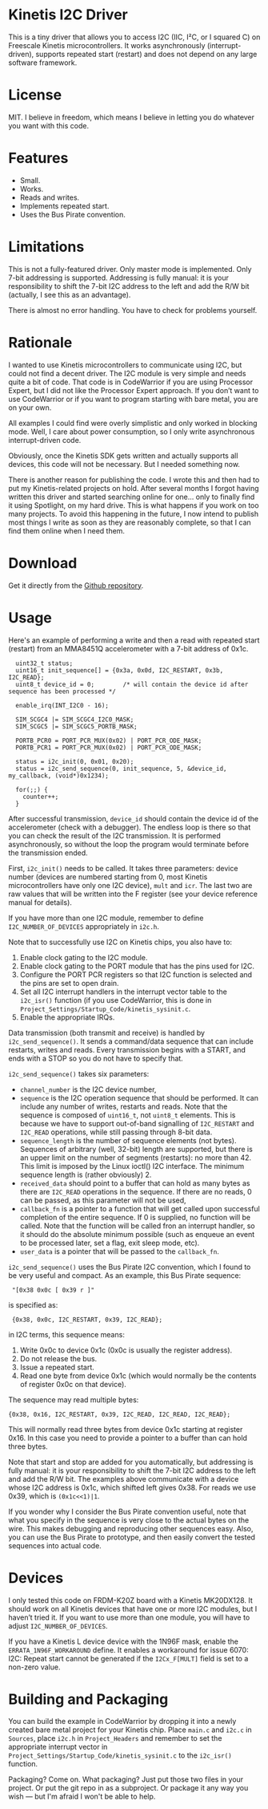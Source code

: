 # Kinetis I2C Driver

This is a tiny driver that allows you to access I2C (IIC, I²C, or I squared C) on Freescale Kinetis microcontrollers. It works asynchronously (interrupt-driven), supports repeated start (restart) and does not depend on any large software framework.

# License

MIT. I believe in freedom, which means I believe in letting you do whatever you want with this code.

# Features

* Small.
* Works.
* Reads and writes.
* Implements repeated start.
* Uses the Bus Pirate convention.

# Limitations

This is not a fully-featured driver. Only master mode is implemented. Only 7-bit addressing is supported. Addressing is fully manual: it is your responsibility to shift the 7-bit I2C address to the left and add the R/W bit (actually, I see this as an advantage).

There is almost no error handling. You have to check for problems yourself.

# Rationale

I wanted to use Kinetis microcontrollers to communicate using I2C, but could not find a decent driver. The I2C module is very simple and needs quite a bit of code. That code is in CodeWarrior if you are using Processor Expert, but I did not like the Processor Expert approach. If you don’t want to use CodeWarrior or if you want to program starting with bare metal, you are on your own.

All examples I could find were overly simplistic and only worked in blocking mode. Well, I care about power consumption, so I only write asynchronous interrupt-driven code.

Obviously, once the Kinetis SDK gets written and actually supports all devices, this code will not be necessary. But I needed something now.

There is another reason for publishing the code. I wrote this and then had to put my Kinetis-related projects on hold. After several months I forgot having written this driver and started searching online for one… only to finally find it using Spotlight, on my hard drive. This is what happens if you work on too many projects. To avoid this happening in the future, I now intend to publish most things I write as soon as they are reasonably complete, so that I can find them online when I need them.

# Download

Get it directly from the [Github repository](https://github.com/jwr/kinetis_i2c).

# Usage

Here's an example of performing a write and then a read with repeated start (restart) from an MMA8451Q accelerometer with a 7-bit address of 0x1c.

```
  uint32_t status;
  uint16_t init_sequence[] = {0x3a, 0x0d, I2C_RESTART, 0x3b, I2C_READ};
  uint8_t device_id = 0;		/* will contain the device id after sequence has been processed */
  
  enable_irq(INT_I2C0 - 16);
	
  SIM_SCGC4 |= SIM_SCGC4_I2C0_MASK;
  SIM_SCGC5 |= SIM_SCGC5_PORTB_MASK;

  PORTB_PCR0 = PORT_PCR_MUX(0x02) | PORT_PCR_ODE_MASK;
  PORTB_PCR1 = PORT_PCR_MUX(0x02) | PORT_PCR_ODE_MASK;

  status = i2c_init(0, 0x01, 0x20);
  status = i2c_send_sequence(0, init_sequence, 5, &device_id, my_callback, (void*)0x1234);

  for(;;) {	   
    counter++;
  }
```

After successful transmission, `device_id` should contain the device id of the accelerometer (check with a debugger). The endless loop is there so that you can check the result of the I2C transmission. It is performed asynchronously, so without the loop the program would terminate before the transmission ended.

First, `i2c_init()` needs to be called. It takes three parameters: device number (devices are numbered starting from 0, most Kinetis microcontrollers have only one I2C device), `mult` and `icr`. The last two are raw values that will be written into the F register (see your device reference manual for details).

If you have more than one I2C module, remember to define `I2C_NUMBER_OF_DEVICES` appropriately in `i2c.h`.

Note that to successfully use I2C on Kinetis chips, you also have to:

1. Enable clock gating to the I2C module.
2. Enable clock gating to the PORT module that has the pins used for I2C.
3. Configure the PORT PCR registers so that I2C function is selected and the pins are set to open drain.
4. Set all I2C interrupt handlers in the interrupt vector table to the `i2c_isr()` function (if you use CodeWarrior, this is done in `Project_Settings/Startup_Code/kinetis_sysinit.c`.
5. Enable the appropriate IRQs.

Data transmission (both transmit and receive) is handled by `i2c_send_sequence()`. It sends a command/data sequence that can include restarts, writes and reads. Every transmission begins with a START, and ends with a STOP so you do not have to specify that. 

`i2c_send_sequence()` takes six parameters:

* `channel_number` is the I2C device number,
* `sequence` is the I2C operation sequence that should be performed. It can include any number of writes, restarts and reads. Note that the sequence is composed of `uint16_t`, not `uint8_t` elements. This is because we have to support out-of-band signalling of `I2C_RESTART` and `I2C_READ` operations, while still passing through 8-bit data.
* `sequence_length` is the number of sequence elements (not bytes). Sequences of arbitrary (well, 32-bit) length are supported, but there is an upper limit on the number of segments (restarts): no more than 42. This limit is imposed by the Linux ioctl() I2C interface. The minimum sequence length is (rather obviously) 2.
* `received_data` should point to a buffer that can hold as many bytes as there are `I2C_READ` operations in the   sequence. If there are no reads, 0 can be passed, as this parameter will not be used,
* `callback_fn` is a pointer to a function that will get called upon successful completion of the entire sequence. If 0 is   supplied, no function will be called. Note that the function will be called fron an interrupt handler, so it should do the absolute minimum possible (such as enqueue an event to be processed later, set a flag, exit sleep mode, etc).
* `user_data` is a pointer that will be passed to the `callback_fn`.

`i2c_send_sequence()` uses the Bus Pirate I2C convention, which I found to be very useful and compact. As an example, this
Bus Pirate sequence:

	 "[0x38 0x0c [ 0x39 r ]"

is specified as:

	 {0x38, 0x0c, I2C_RESTART, 0x39, I2C_READ};

in I2C terms, this sequence means:

1. Write 0x0c to device 0x1c (0x0c is usually the register address).
2. Do not release the bus.
3. Issue a repeated start.
4. Read one byte from device 0x1c (which would normally be the contents of register 0x0c on that device).

The sequence may read multiple bytes:

	{0x38, 0x16, I2C_RESTART, 0x39, I2C_READ, I2C_READ, I2C_READ};

This will normally read three bytes from device 0x1c starting at register 0x16. In this case you need to provide a pointer to a buffer than can hold three bytes.

Note that start and stop are added for you automatically, but addressing is fully manual: it is your responsibility to shift the 7-bit I2C address to the left and add the R/W bit. The examples above communicate with a device whose I2C address is 0x1c, which shifted left gives 0x38. For reads we use 0x39, which is `(0x1c<<1)|1`.

If you wonder why I consider the Bus Pirate convention useful, note that what you specify in the sequence is very close to the actual bytes on the wire. This makes debugging and reproducing other sequences easy. Also, you can use the Bus Pirate to prototype, and then easily convert the tested sequences into actual code.

# Devices

I only tested this code on FRDM-K20Z board with a Kinetis MK20DX128. It should work on all Kinetis devices that have one or more I2C modules, but I haven’t tried it. If you want to use more than one module, you will have to adjust `I2C_NUMBER_OF_DEVICES`.

If you have a Kinetis L device device with the 1N96F mask, enable the `ERRATA_1N96F_WORKAROUND` define. It enables a workaround for issue 6070: I2C: Repeat start cannot be generated if the `I2Cx_F[MULT]` field is set to a non-zero value.

# Building and Packaging

You can build the example in CodeWarrior by dropping it into a newly created bare metal project for your Kinetis chip. Place `main.c` and `i2c.c` in `Sources`, place `i2c.h` in `Project_Headers` and remember to set the appropriate interrupt vector in `Project_Settings/Startup_Code/kinetis_sysinit.c` to the `i2c_isr()` function.

Packaging? Come on. What packaging? Just put those two files in your project. Or put the git repo in as a subproject. Or package it any way you wish — but I'm afraid I won't be able to help.
